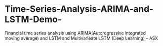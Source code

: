 # Time-Series-Analysis-ARIMA-and-LSTM-Demo-
Financial time series analysis using ARIMA(Autoregressive integrated moving average) and LSTM and Multivarieate LSTM (Deep Learning) - ASX
